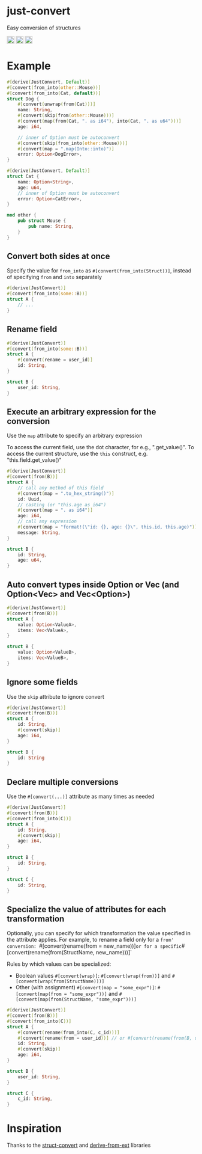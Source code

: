 # just-convert
Easy conversion of structures 

[<img alt="github" src="https://img.shields.io/badge/github-vettich/just--convert--rs-8da0cb?style=for-the-badge&labelColor=555555&logo=github" height="20">](https://github.com/vettich/just-convert-rs)
[<img alt="crates.io" src="https://img.shields.io/crates/v/just-convert.svg?style=for-the-badge&color=fc8d62&logo=rust" height="20">](https://crates.io/crates/just-convert)
[<img alt="docs.rs" src="https://img.shields.io/badge/docs.rs-just--convert-66c2a5?style=for-the-badge&labelColor=555555&logo=docs.rs" height="20">](https://docs.rs/just-convert)

# Example

```rust
#[derive(JustConvert, Default)]
#[convert(from_into(other::Mouse))]
#[convert(from_into(Cat, default))]
struct Dog {
    #[convert(unwrap(from(Cat)))]
    name: String,
    #[convert(skip(from(other::Mouse)))]
    #[convert(map(from(Cat, ". as i64"), into(Cat, ". as u64")))]
    age: i64,

    // inner of Option must be autoconvert
    #[convert(skip(from_into(other::Mouse)))]
    #[convert(map = ".map(Into::into)")]
    error: Option<DogError>,
}

#[derive(JustConvert, Default)]
struct Cat {
    name: Option<String>,
    age: u64,
    // inner of Option must be autoconvert
    error: Option<CatError>,
}

mod other {
    pub struct Mouse {
        pub name: String,
    }
}
```

## Convert both sides at once

Specify the value for `from_into` as `#[convert(from_into(Struct))]`, instead of specifying `from` and `into` separately

```rust
#[derive(JustConvert)]
#[convert(from_into(some::B))]
struct A {
    // ...
}
```

## Rename field

```rust
#[derive(JustConvert)]
#[convert(from_into(some::B))]
struct A {
    #[convert(rename = user_id)]
    id: String,
}

struct B {
    user_id: String,
}
```

## Execute an arbitrary expression for the conversion

Use the `map` attribute to specify an arbitrary expression

To access the current field, use the dot character, for e.g., ".get_value()".
To access the current structure, use the `this` construct, e.g. "this.field.get_value()"

```rust
#[derive(JustConvert)]
#[convert(from(B))]
struct A {
    // call any method of this field
    #[convert(map = ".to_hex_string()")]
    id: Uuid,
    // casting (or "this.age as i64")
    #[convert(map = ". as i64")]
    age: i64,
    // call any expression
    #[convert(map = "format!(\"id: {}, age: {}\", this.id, this.age)")]
    message: String,
}

struct B {
    id: String,
    age: u64,
}
```

## Auto convert types inside Option or Vec (and Option<Vec<T>> and Vec<Option<T>>)

```rust
#[derive(JustConvert)]
#[convert(from(B))]
struct A {
    value: Option<ValueA>,
    items: Vec<ValueA>,
}

struct B {
    value: Option<ValueB>,
    items: Vec<ValueB>,
}
```

## Ignore some fields

Use the `skip` attribute to ignore convert

```rust
#[derive(JustConvert)]
#[convert(from(B))]
struct A {
    id: String,
    #[convert(skip)]
    age: i64,
}

struct B {
    id: String
}
```

## Declare multiple conversions

Use the `#[convert(...)]` attribute as many times as needed

```rust
#[derive(JustConvert)]
#[convert(from(B))]
#[convert(from_into(C))]
struct A {
    id: String,
    #[convert(skip)]
    age: i64,
}

struct B {
    id: String,
}

struct C {
    id: String,
}
```

## Specialize the value of attributes for each transformation

Optionally, you can specify for which transformation the value
specified in the attribute applies. For example, to rename a field
only for a `from' conversion: `#[convert(rename(from = new_name))]`
or for a specific `#[convert(rename(from(StructName, new_name)))]`

Rules by which values can be specialized:

- Boolean values `#[convert(wrap)]`: `#[convert(wrap(from))]` and `#[convert(wrap(from(StructName)))]`
- Other (with assignment) `#[convert(map = "some_expr")]`: `#[convert(map(from = "some_expr"))]` and `#[convert(map(from(StructName, "some_expr")))]`

```rust
#[derive(JustConvert)]
#[convert(from(B))]
#[convert(from_into(C))]
struct A {
    #[convert(rename(from_into(C, c_id)))]
    #[convert(rename(from = user_id))] // or #[convert(rename(from(B, user_id)))]
    id: String,
    #[convert(skip)]
    age: i64,
}

struct B {
    user_id: String,
}

struct C {
    c_id: String,
}
```


# Inspiration

Thanks to the [struct-convert](https://crates.io/crates/struct-convert) and [derive-from-ext](https://crates.io/crates/derive-from-ext) libraries
